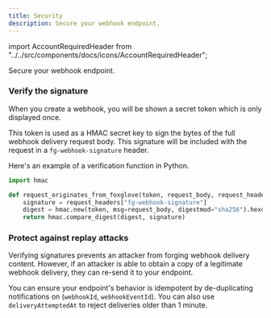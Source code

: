 ```yaml
---
title: Security
description: Secure your webhook endpoint.
---
```


import AccountRequiredHeader from "../../src/components/docs/icons/AccountRequiredHeader";

<AccountRequiredHeader badgeText="Closed Beta, contact us for access" />

Secure your webhook endpoint.

### Verify the signature

When you create a webhook, you will be shown a secret token which is only displayed once.

This token is used as a HMAC secret key to sign the bytes of the full webhook delivery request body.
This signature will be included with the request in a `fg-webhook-signature` header.

Here's an example of a verification function in Python.

```python
import hmac

def request_originates_from_foxglove(token, request_body, request_headers):
    signature = request_headers["fg-webhook-signature"]
    digest = hmac.new(token, msg=request_body, digestmod="sha256").hexdigest()
    return hmac.compare_digest(digest, signature)
```

### Protect against replay attacks

Verifying signatures prevents an attacker from forging webhook delivery content. However, if an attacker is able to obtain a copy of a legitimate webhook delivery, they can re-send it to your endpoint.

You can ensure your endpoint's behavior is idempotent by de-duplicating notifications on (`webhookId`, `webhookEventId`). You can also use `deliveryAttemptedAt` to reject deliveries older than 1 minute.
